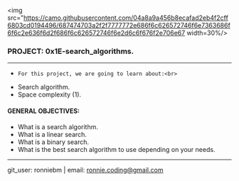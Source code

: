 <img src="https://camo.githubusercontent.com/04a8a9a456b8ecafad2eb4f2cff6803cd0194496/687474703a2f2f7777772e686f6c626572746f6e7363686f6f6c2e636f6d2f686f6c626572746f6e2d6c6f676f2e706e67 width=30%/>  



### PROJECT: 0x1E-search_algorithms.

---



-	  For this project, we are going to learn about:<br>

- Search algorithm.  
- Space complexity (1).  



#### GENERAL OBJECTIVES:<br>

- What is a search algorithm.  
- What is a linear search.  
- What is a binary search.  
- What is the best search algorithm to use depending on your needs.  



---
git_user: ronniebm  |  email: ronnie.coding@gmail.com
